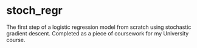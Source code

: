 # stoch_regr
The first step of a logistic regression model from scratch using stochastic gradient descent. Completed as a piece of coursework for my University course.
